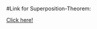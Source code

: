 #Link for Superposition-Theorem:

[Click here!](https://samriddhi-ndia.github.io/Superposition-Theorem/index.html)
